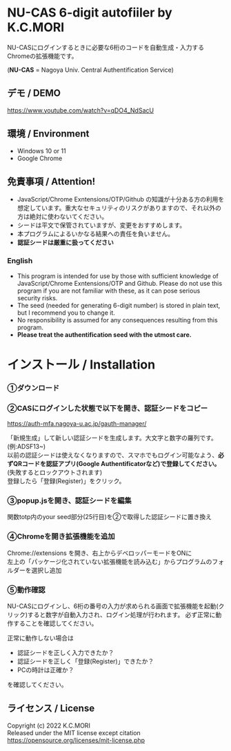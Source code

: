 # NU-CAS 6-digit autofiiler by K.C.MORI

NU-CASにログインするときに必要な6桁のコードを自動生成・入力するChromeの拡張機能です。

(**NU-CAS** = Nagoya Univ. Central Authentification Service)


## デモ / DEMO
https://www.youtube.com/watch?v=qDO4_NdSacU

## 環境 / Environment
- Windows 10 or 11
- Google Chrome

## 免責事項 / Attention!
- JavaScript/Chrome Exntensions/OTP/Github の知識が十分ある方の利用を想定しています。重大なセキュリティのリスクがありますので、それ以外の方は絶対に使わないてください。
- シードは平文で保管されていますが、変更をおすすめします。
- 本プログラムによるいかなる結果への責任を負いません。
- **認証シードは厳重に扱ってください**

### English

- This program is intended for use by those with sufficient knowledge of JavaScript/Chrome Exntensions/OTP and Github. Please do not use this program if you are not familiar with these, as it can pose serious security risks.
- The seed (needed for generating 6-digit number) is stored in plain text, but I recommend you to change it.
- No responsibility is assumed for any consequences resulting from this program.
- **Please treat the authentification seed with the utmost care.**

# インストール / Installation
### ①ダウンロード
### ②CASにログインした状態で以下を開き、認証シードをコピー
https://auth-mfa.nagoya-u.ac.jp/gauth-manager/ 

「新規生成」して新しい認証シードを生成します。大文字と数字の羅列です。(例:ADSF13~)  
以前の認証シードは使えなくなりますので、スマホでもログイン可能なよう、**必ずQRコードを認証アプリ(Google Authentificatorなど)で登録してください。**(失敗するとロックアウトされます)  
登録したら「登録(Register)」をクリック。

### ③popup.jsを開き、認証シードを編集
関数totp内のyour seed部分(25行目)を②で取得した認証シードに置き換え  


### ④Chromeを開き拡張機能を追加
Chrome://extensions を開き、右上からデベロッパーモードをONに  
左上の「パッケージ化されていない拡張機能を読み込む」からプログラムのフォルダーを選択し追加

### ⑤動作確認
NU-CASにログインし、6桁の番号の入力が求められる画面で拡張機能を起動(クリック)すると数字が自動入力され、ログイン処理が行われます。
必ず正常に動作することを確認してください。  

正常に動作しない場合は
- 認証シードを正しく入力できたか？
- 認証シードを正しく「登録(Register)」できたか？
- PCの時計は正確か？

を確認してください。

## ライセンス / License
Copyright (c) 2022 K.C.MORI  
Released under the MIT license
except citation  
https://opensource.org/licenses/mit-license.php
